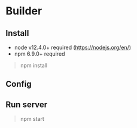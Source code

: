 # Builder

## Install

* node v12.4.0+ required (https://nodejs.org/en/)
* npm  6.9.0+ required

> npm install

## Config


## Run server

> npm start
